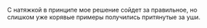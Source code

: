 C натяжкой в принципе мое решение сойдет за правильное, но слишком уже корявые примеры получились притянутые за уши. 
